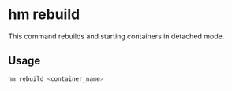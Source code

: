 
# hm rebuild

This command rebuilds and starting containers in detached mode.

## Usage

```bash
hm rebuild <container_name>
```
